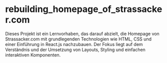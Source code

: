 # rebuilding_homepage_of_strassacker.com
Dieses Projekt ist ein Lernvorhaben, das darauf abzielt, die Homepage von Strassacker.com mit grundlegenden Technologien wie HTML, CSS und einer Einführung in React.js nachzubauen. Der Fokus liegt auf dem Verständnis und der Umsetzung von Layouts, Styling und einfachen interaktiven Komponenten.
